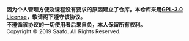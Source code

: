 **因为个人管理方便及课程没有要求的原因建立了仓库。本仓库采用[GPL-3.0 License](https://github.com/Saafo/compiler-theory-lab/blob/master/LICENSE)，敬请阁下遵守该协议。**  
**不遵循该协议的一切使用者后果自负，本人保留所有权利。**  
Copyright &copy; 2019 Saafo. All Rights Reserved.